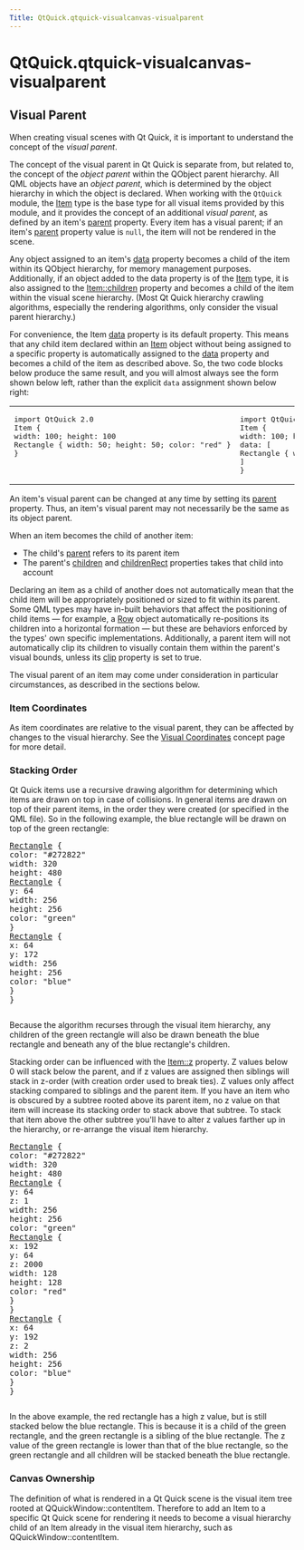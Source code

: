 ```yaml
---
Title: QtQuick.qtquick-visualcanvas-visualparent
---
```


# QtQuick.qtquick-visualcanvas-visualparent

<span class="subtitle"></span>
<!-- $$$qtquick-visualcanvas-visualparent.html-description -->
<h2 id="visual-parent">Visual Parent</h2>
<p>When creating visual scenes with Qt Quick, it is important to understand the concept of the <i>visual parent</i>.</p>
<p>The concept of the visual parent in Qt Quick is separate from, but related to, the concept of the <i>object parent</i> within the QObject parent hierarchy. All QML objects have an <i>object parent</i>, which is determined by the object hierarchy in which the object is declared. When working with the <code>QtQuick</code> module, the <a href="QtQuick.Item.md">Item</a> type is the base type for all visual items provided by this module, and it provides the concept of an additional <i>visual parent</i>, as defined by an item's <a href="QtQuick.Item.md#parent-prop">parent</a> property. Every item has a visual parent; if an item's <a href="QtQuick.Item.md#parent-prop">parent</a> property value is <code>null</code>, the item will not be rendered in the scene.</p>
<p>Any object assigned to an item's <a href="QtQuick.Item.md#data-prop">data</a> property becomes a child of the item within its QObject hierarchy, for memory management purposes. Additionally, if an object added to the data property is of the <a href="QtQuick.Item.md">Item</a> type, it is also assigned to the <a href="QtQuick.Item.md#children-prop">Item::children</a> property and becomes a child of the item within the visual scene hierarchy. (Most Qt Quick hierarchy crawling algorithms, especially the rendering algorithms, only consider the visual parent hierarchy.)</p>
<p>For convenience, the Item <a href="QtQuick.Item.md#data-prop">data</a> property is its default property. This means that any child item declared within an <a href="QtQuick.Item.md">Item</a> object without being assigned to a specific property is automatically assigned to the <a href="QtQuick.Item.md#data-prop">data</a> property and becomes a child of the item as described above. So, the two code blocks below produce the same result, and you will almost always see the form shown below left, rather than the explicit <code>data</code> assignment shown below right:</p>
<table class="generic">
<tr valign="top"><td ><pre class="cpp">import <span class="type">QtQuick</span> <span class="number">2.0</span>
Item {
width: <span class="number">100</span>; height: <span class="number">100</span>
Rectangle { width: <span class="number">50</span>; height: <span class="number">50</span>; color: <span class="string">&quot;red&quot;</span> }
}</pre>
</td><td ><pre class="cpp">import <span class="type">QtQuick</span> <span class="number">2.0</span>
Item {
width: <span class="number">100</span>; height: <span class="number">100</span>
data: <span class="operator">[</span>
Rectangle { width: <span class="number">50</span>; height: <span class="number">50</span>; color: <span class="string">&quot;red&quot;</span> }
<span class="operator">]</span>
}</pre>
</td></tr>
</table>
<p>An item's visual parent can be changed at any time by setting its <a href="QtQuick.Item.md#parent-prop">parent</a> property. Thus, an item's visual parent may not necessarily be the same as its object parent.</p>
<p>When an item becomes the child of another item:</p>
<ul>
<li>The child's <a href="QtQuick.Item.md#parent-prop">parent</a> refers to its parent item</li>
<li>The parent's <a href="QtQuick.Item.md#children-prop">children</a> and <a href="QtQuick.Item.md#childrenRect.x-prop">childrenRect</a> properties takes that child into account</li>
</ul>
<p>Declaring an item as a child of another does not automatically mean that the child item will be appropriately positioned or sized to fit within its parent. Some QML types may have in-built behaviors that affect the positioning of child items — for example, a <a href="QtQuick.qtquick-positioning-layouts.md#row">Row</a> object automatically re-positions its children into a horizontal formation — but these are behaviors enforced by the types' own specific implementations. Additionally, a parent item will not automatically clip its children to visually contain them within the parent's visual bounds, unless its <a href="QtQuick.Item.md#clip-prop">clip</a> property is set to true.</p>
<p>The visual parent of an item may come under consideration in particular circumstances, as described in the sections below.</p>
<h3 >Item Coordinates</h3>
<p>As item coordinates are relative to the visual parent, they can be affected by changes to the visual hierarchy. See the <a href="QtQuick.qtquick-visualcanvas-coordinates.md">Visual Coordinates</a> concept page for more detail.</p>
<h3 >Stacking Order</h3>
<p>Qt Quick items use a recursive drawing algorithm for determining which items are drawn on top in case of collisions. In general items are drawn on top of their parent items, in the order they were created (or specified in the QML file). So in the following example, the blue rectangle will be drawn on top of the green rectangle:</p>
<pre class="qml"><span class="type"><a href="QtQuick.Rectangle.md">Rectangle</a></span> {
<span class="name">color</span>: <span class="string">&quot;#272822&quot;</span>
<span class="name">width</span>: <span class="number">320</span>
<span class="name">height</span>: <span class="number">480</span>
<span class="type"><a href="QtQuick.Rectangle.md">Rectangle</a></span> {
<span class="name">y</span>: <span class="number">64</span>
<span class="name">width</span>: <span class="number">256</span>
<span class="name">height</span>: <span class="number">256</span>
<span class="name">color</span>: <span class="string">&quot;green&quot;</span>
}
<span class="type"><a href="QtQuick.Rectangle.md">Rectangle</a></span> {
<span class="name">x</span>: <span class="number">64</span>
<span class="name">y</span>: <span class="number">172</span>
<span class="name">width</span>: <span class="number">256</span>
<span class="name">height</span>: <span class="number">256</span>
<span class="name">color</span>: <span class="string">&quot;blue&quot;</span>
}
}</pre>
<p class="centerAlign"><img src="https://developer.ubuntu.com/static/devportal_uploaded/c6b364d1-cf2f-4861-84c9-74d93ecb0fbb-../qtquick-visualcanvas-visualparent/images/visual-parent-example.png" alt="" /></p><p>Because the algorithm recurses through the visual item hierarchy, any children of the green rectangle will also be drawn beneath the blue rectangle and beneath any of the blue rectangle's children.</p>
<p>Stacking order can be influenced with the <a href="QtQuick.Item.md#z-prop">Item::z</a> property. Z values below 0 will stack below the parent, and if z values are assigned then siblings will stack in z-order (with creation order used to break ties). Z values only affect stacking compared to siblings and the parent item. If you have an item who is obscured by a subtree rooted above its parent item, no z value on that item will increase its stacking order to stack above that subtree. To stack that item above the other subtree you'll have to alter z values farther up in the hierarchy, or re-arrange the visual item hierarchy.</p>
<pre class="qml"><span class="type"><a href="QtQuick.Rectangle.md">Rectangle</a></span> {
<span class="name">color</span>: <span class="string">&quot;#272822&quot;</span>
<span class="name">width</span>: <span class="number">320</span>
<span class="name">height</span>: <span class="number">480</span>
<span class="type"><a href="QtQuick.Rectangle.md">Rectangle</a></span> {
<span class="name">y</span>: <span class="number">64</span>
<span class="name">z</span>: <span class="number">1</span>
<span class="name">width</span>: <span class="number">256</span>
<span class="name">height</span>: <span class="number">256</span>
<span class="name">color</span>: <span class="string">&quot;green&quot;</span>
<span class="type"><a href="QtQuick.Rectangle.md">Rectangle</a></span> {
<span class="name">x</span>: <span class="number">192</span>
<span class="name">y</span>: <span class="number">64</span>
<span class="name">z</span>: <span class="number">2000</span>
<span class="name">width</span>: <span class="number">128</span>
<span class="name">height</span>: <span class="number">128</span>
<span class="name">color</span>: <span class="string">&quot;red&quot;</span>
}
}
<span class="type"><a href="QtQuick.Rectangle.md">Rectangle</a></span> {
<span class="name">x</span>: <span class="number">64</span>
<span class="name">y</span>: <span class="number">192</span>
<span class="name">z</span>: <span class="number">2</span>
<span class="name">width</span>: <span class="number">256</span>
<span class="name">height</span>: <span class="number">256</span>
<span class="name">color</span>: <span class="string">&quot;blue&quot;</span>
}
}</pre>
<p class="centerAlign"><img src="https://developer.ubuntu.com/static/devportal_uploaded/ff2f35b1-00f7-4264-a587-0f4a7993645a-../qtquick-visualcanvas-visualparent/images/visual-parent-example2.png" alt="" /></p><p>In the above example, the red rectangle has a high z value, but is still stacked below the blue rectangle. This is because it is a child of the green rectangle, and the green rectangle is a sibling of the blue rectangle. The z value of the green rectangle is lower than that of the blue rectangle, so the green rectangle and all children will be stacked beneath the blue rectangle.</p>
<h3 >Canvas Ownership</h3>
<p>The definition of what is rendered in a Qt Quick scene is the visual item tree rooted at QQuickWindow::contentItem. Therefore to add an Item to a specific Qt Quick scene for rendering it needs to become a visual hierarchy child of an Item already in the visual item hierarchy, such as QQuickWindow::contentItem.</p>
<!-- @@@qtquick-visualcanvas-visualparent.html -->
